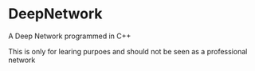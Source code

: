 # DeepNetwork
A Deep Network programmed in C++

This is only for learing purpoes and should not be seen as a professional network
